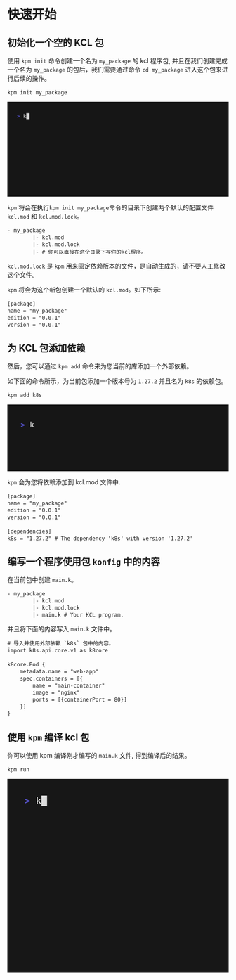 # 快速开始

## 初始化一个空的 KCL 包

使用 `kpm init` 命令创建一个名为 `my_package` 的 kcl 程序包, 并且在我们创建完成一个名为 `my_package` 的包后，我们需要通过命令 `cd my_package` 进入这个包来进行后续的操作。

```shell
kpm init my_package
```

<img src="/static/img/docs/user_docs/guides/package-management/gifs/kpm_init.gif" width="600" align="center" />

`kpm` 将会在执行`kpm init my_package`命令的目录下创建两个默认的配置文件 `kcl.mod` 和 `kcl.mod.lock`。

```shell
- my_package
        |- kcl.mod
        |- kcl.mod.lock
        |- # 你可以直接在这个目录下写你的kcl程序。
```

`kcl.mod.lock` 是 `kpm` 用来固定依赖版本的文件，是自动生成的，请不要人工修改这个文件。

`kpm` 将会为这个新包创建一个默认的 `kcl.mod`。如下所示:

```shell
[package]
name = "my_package"
edition = "0.0.1"
version = "0.0.1"
```

## 为 KCL 包添加依赖

然后，您可以通过 `kpm add` 命令来为您当前的库添加一个外部依赖。

如下面的命令所示，为当前包添加一个版本号为 `1.27.2` 并且名为 `k8s` 的依赖包。

```shell
kpm add k8s
```

<img src="/static/img/docs/user_docs/guides/package-management/gifs/kpm_add_k8s.gif" width="600" align="center" />

`kpm` 会为您将依赖添加到 kcl.mod 文件中.

```shell
[package]
name = "my_package"
edition = "0.0.1"
version = "0.0.1"

[dependencies]
k8s = "1.27.2" # The dependency 'k8s' with version '1.27.2'
```

## 编写一个程序使用包 `konfig` 中的内容

在当前包中创建 `main.k`。

```shell
- my_package
        |- kcl.mod
        |- kcl.mod.lock
        |- main.k # Your KCL program.
```

并且将下面的内容写入 `main.k` 文件中。

```kcl
# 导入并使用外部依赖 `k8s` 包中的内容。
import k8s.api.core.v1 as k8core

k8core.Pod {
    metadata.name = "web-app"
    spec.containers = [{
        name = "main-container"
        image = "nginx"
        ports = [{containerPort = 80}]
    }]
}

```

## 使用 `kpm` 编译 kcl 包

你可以使用 kpm 编译刚才编写的 `main.k` 文件, 得到编译后的结果。

```shell
kpm run
```
<img src="/static/img/docs/user_docs/guides/package-management/gifs/kpm_run.gif" width="600" align="center" />
